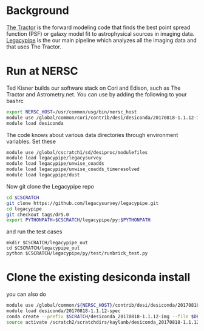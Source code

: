 # Background
[The Tractor](https://github.com/dstndstn/tractor) is the forward modeling code that finds the best point spread function (PSF) or galaxy model fit to astrophysical sources in imaging data. [Legacypipe](https://github.com/legacysurvey/legacypipe) is the our main pipeline which analyzes all the imaging data and that uses The Tractor. 

# Run at NERSC

Ted Kisner builds our software stack on Cori and Edison, such as The Tractor and Astrometry.net. You can use by adding the following to your bashrc
```sh
export NERSC_HOST=/usr/common/usg/bin/nersc_host
module use /global/common/cori/contrib/desi/desiconda/20170818-1.1.12-img/modulefiles
module load desiconda
```

The code knows about various data directories through environment variables. Set these
```sh
module use /global/cscratch1/sd/desiproc/modulefiles
module load legacypipe/legacysurvey
module load legacypipe/unwise_coadds
module load legacypipe/unwise_coadds_timeresolved
module load legacypipe/dust
```

Now git clone the Legacypipe repo
```sh
cd $CSCRATCH
git clone https://github.com/legacysurvey/legacypipe.git
cd legacypipe
git checkout tags/dr5.0
export PYTHONPATH=$CSCRATCH/legacypipe/py:$PYTHONPATH
```
and run the test cases
```
mkdir $CSCRATCH/legacypipe_out
cd $CSCRATCH/legacypipe_out
python $CSCRATCH/legacypipe/py/test/runbrick_test.py 
```

# Clone the existing desiconda install
you can also do 
```sh
module use /global/common/${NERSC_HOST}/contrib/desi/desiconda/20170818-1.1.12-spec/modulefiles
module load desiconda/20170818-1.1.12-spec
conda create --prefix $SCRATCH/desiconda_20170818-1.1.12-img --file $DESICONDA/pkg_list.txt
source activate /scratch2/scratchdirs/kaylanb/desiconda_20170818-1.1.12-img
```
